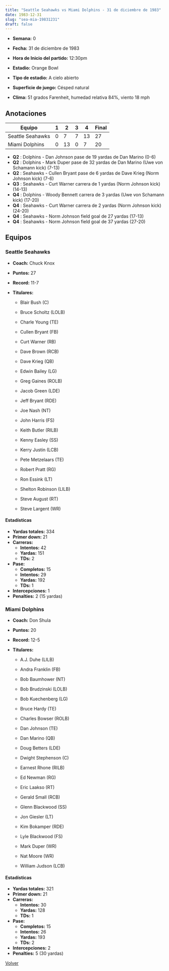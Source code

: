 ```yaml
---
title: "Seattle Seahawks vs Miami Dolphins - 31 de diciembre de 1983"
date: 1983-12-31
slug: "sea-mia-19831231"
draft: false
---
```


* **Semana:** 0
* **Fecha:** 31 de diciembre de 1983

* **Hora de Inicio del partido:** 12:30pm
* **Estadio:** Orange Bowl
* **Tipo de estadio:** A cielo abierto
* **Superficie de juego:** Césped natural
* **Clima:** 51 grados Farenheit, humedad relativa 84%, viento 18 mph





## Anotaciones
| Equipo | 1 | 2 | 3 | 4 | Final |
|--------|---|---|---|---|-------|
| Seattle Seahawks  | 0 | 7 | 7 | 13  | 27 |
| Miami Dolphins  | 0 | 13 | 0 | 7  | 20 |
* **Q2** : Dolphins - Dan Johnson pase de 19 yardas de Dan Marino (0-6)
* **Q2** : Dolphins - Mark Duper pase de 32 yardas de Dan Marino (Uwe von Schamann kick) (7-13)
* **Q2** : Seahawks - Cullen Bryant pase de 6 yardas de Dave Krieg (Norm Johnson kick) (7-6)
* **Q3** : Seahawks - Curt Warner carrera de 1 yardas (Norm Johnson kick) (14-13)
* **Q4** : Dolphins - Woody Bennett carrera de 3 yardas (Uwe von Schamann kick) (17-20)
* **Q4** : Seahawks - Curt Warner carrera de 2 yardas (Norm Johnson kick) (24-20)
* **Q4** : Seahawks - Norm Johnson field goal de 27 yardas (17-13)
* **Q4** : Seahawks - Norm Johnson field goal de 37 yardas (27-20)


## Equipos


### Seattle Seahawks
* **Coach:** Chuck Knox
* **Puntos:** 27
* **Record:** 11-7
* **Titulares:** 

  * Blair Bush (C) 

  * Bruce Scholtz (LOLB) 

  * Charle Young (TE) 

  * Cullen Bryant (FB) 

  * Curt Warner (RB) 

  * Dave Brown (RCB) 

  * Dave Krieg (QB) 

  * Edwin Bailey (LG) 

  * Greg Gaines (ROLB) 

  * Jacob Green (LDE) 

  * Jeff Bryant (RDE) 

  * Joe Nash (NT) 

  * John Harris (FS) 

  * Keith Butler (RILB) 

  * Kenny Easley (SS) 

  * Kerry Justin (LCB) 

  * Pete Metzelaars (TE) 

  * Robert Pratt (RG) 

  * Ron Essink (LT) 

  * Shelton Robinson (LILB) 

  * Steve August (RT) 

  * Steve Largent (WR) 

#### Estadísticas
* **Yardas totales:** 334
* **Primer down:** 21
* **Carreras:**
  * **Intentos:** 42
  * **Yardas:** 151
  * **TDs:** 2
* **Pase:**
  * **Completos:** 15
  * **Intentos:** 29
  * **Yardas:** 192
  * **TDs:** 1
* **Intercepciones:** 1
* **Penalties:** 2 (15 yardas)

### Miami Dolphins
* **Coach:** Don Shula
* **Puntos:** 20
* **Record:** 12-5
* **Titulares:** 

  * A.J. Duhe (LILB) 

  * Andra Franklin (FB) 

  * Bob Baumhower (NT) 

  * Bob Brudzinski (LOLB) 

  * Bob Kuechenberg (LG) 

  * Bruce Hardy (TE) 

  * Charles Bowser (ROLB) 

  * Dan Johnson (TE) 

  * Dan Marino (QB) 

  * Doug Betters (LDE) 

  * Dwight Stephenson (C) 

  * Earnest Rhone (RILB) 

  * Ed Newman (RG) 

  * Eric Laakso (RT) 

  * Gerald Small (RCB) 

  * Glenn Blackwood (SS) 

  * Jon Giesler (LT) 

  * Kim Bokamper (RDE) 

  * Lyle Blackwood (FS) 

  * Mark Duper (WR) 

  * Nat Moore (WR) 

  * William Judson (LCB) 

#### Estadísticas
* **Yardas totales:** 321
* **Primer down:** 21
* **Carreras:**
  * **Intentos:** 30
  * **Yardas:** 128
  * **TDs:** 1
* **Pase:**
  * **Completos:** 15
  * **Intentos:** 26
  * **Yardas:** 193
  * **TDs:** 2
* **Intercepciones:** 2
* **Penalties:** 5 (30 yardas)


[Volver](/historia/1983)
